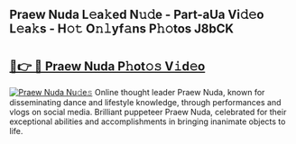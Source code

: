 ## Praew Nuda L𝚎a𝚔ed N𝚞𝚍e - Part-aUa Vi𝚍𝚎o L𝚎a𝚔s - H𝚘𝚝 O𝚗𝚕yf𝚊ns P𝚑𝚘tos J8bCK

# <h2><a href="http://kf3ycp.oniu.top/?m=Praew+Nuda">🔗👉 🔴 Praew Nuda P𝚑ot𝚘𝚜 V𝚒d𝚎o</a></h2>

[![Praew Nuda Nu𝚍e𝚜](https://i.imgur.com/0qMVB7G.gif)](http://kf3ycp.oniu.top/?m=Praew+Nuda)
Online thought leader Praew Nuda, known for disseminating dance and lifestyle knowledge, through performances and vlogs on social media. Brilliant puppeteer Praew Nuda, celebrated for their exceptional abilities and accomplishments in bringing inanimate objects to life.  
